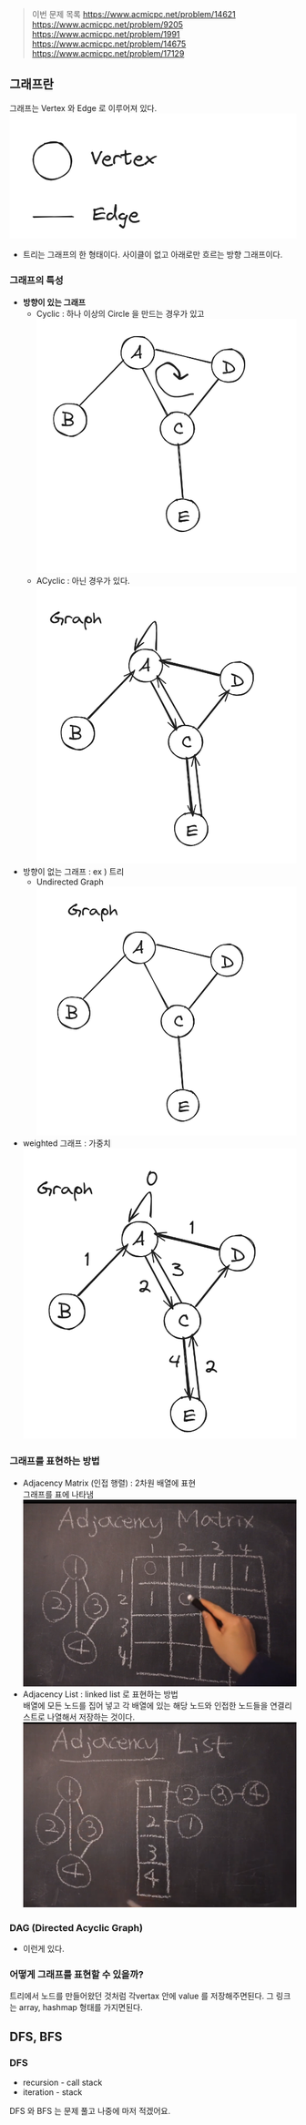 > 이번 문제 목록
> https://www.acmicpc.net/problem/14621
https://www.acmicpc.net/problem/9205
https://www.acmicpc.net/problem/1991
https://www.acmicpc.net/problem/14675
https://www.acmicpc.net/problem/17129


## 그래프란

그래프는 Vertex 와 Edge 로 이루어져 있다. 
![image](image_4.png)


- 트리는 그래프의 한 형태이다. 사이클이 없고 아래로만 흐르는 방향 그래프이다.

### **그래프의 특성**

- **방향이 있는 그래프**
  - Cyclic : 하나 이상의 Circle 을 만드는 경우가 있고
    ![image](image_9.png)
  - ACyclic : 아닌 경우가 있다. 
  ![image](image_6.png)
- 방향이 없는 그래프 : ex ) 트리
  - Undirected Graph
  ![image](image_5.png)
- weighted 그래프 : 가중치
  ![image](image_8.png)
  
### 그래프를 표현하는 방법

- Adjacency Matrix (인접 행렬)
  : 2차원 배열에 표현
  <br>
  그래프를 표에 나타냄
  ![image](image.png)
- Adjacency List
  : linked list 로 표현하는 방법
  <br>
  배열에 모든 노드를 집어 넣고 각 배열에 있는 해당 노드와 인접한 노드들을 연결리스트로 나열해서 저장하는 것이다.
  ![image](image_3.png)

  
### DAG (Directed Acyclic Graph)
- 이런게 있다.


### 어떻게 그래프를 표현할 수 있을까?
트리에서 노드를 만들어왔던 것처럼
각vertax 안에 value 를 저장해주면된다.
그 링크는 array, hashmap 형태를 가지면된다.


## DFS, BFS 

### DFS
- recursion - call stack 
- iteration - stack

DFS 와 BFS 는 문제 풀고 나중에 마저 적겠어요.